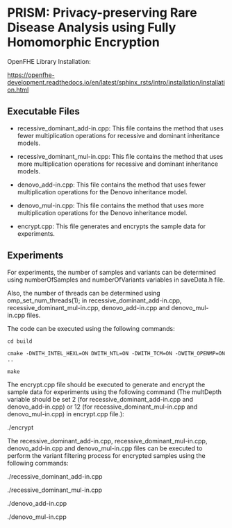 # PRISM: Privacy-preserving Rare Disease Analysis using Fully Homomorphic Encryption

OpenFHE Library Installation:

<https://openfhe-development.readthedocs.io/en/latest/sphinx_rsts/intro/installation/installation.html>

## Executable Files

- recessive_dominant_add-in.cpp: This file contains the method that uses fewer multiplication operations for recessive and dominant inheritance models.

- recessive_dominant_mul-in.cpp: This file contains the method that uses more multiplication operations for recessive and dominant inheritance models.

- denovo_add-in.cpp: This file contains the method that uses fewer multiplication operations for the Denovo inheritance model.

- denovo_mul-in.cpp: This file contains the method that uses more multiplication operations for the Denovo inheritance model.

- encrypt.cpp: This file generates and encrypts the sample data for experiments.

## Experiments

For experiments, the number of samples and variants can be determined using numberOfSamples and numberOfVariants variables in saveData.h file.

Also, the number of threads can be determined using omp_set_num_threads(1); in recessive_dominant_add-in.cpp, recessive_dominant_mul-in.cpp, denovo_add-in.cpp and denovo_mul-in.cpp files.

The code can be executed using the following commands:
```
cd build

cmake -DWITH_INTEL_HEXL=ON DWITH_NTL=ON -DWITH_TCM=ON -DWITH_OPENMP=ON  ..

make
```
The encrypt.cpp file should be executed to generate and encrypt the sample data for experiments using the following command (The multDepth variable should be set 2 (for recessive_dominant_add-in.cpp and denovo_add-in.cpp) or 12 (for recessive_dominant_mul-in.cpp and denovo_mul-in.cpp) in encrypt.cpp file.): 

./encrypt

The recessive_dominant_add-in.cpp, recessive_dominant_mul-in.cpp, denovo_add-in.cpp and denovo_mul-in.cpp files can be executed to perform the variant filtering process for encrypted samples using the following commands:

./recessive_dominant_add-in.cpp

./recessive_dominant_mul-in.cpp

./denovo_add-in.cpp

./denovo_mul-in.cpp
